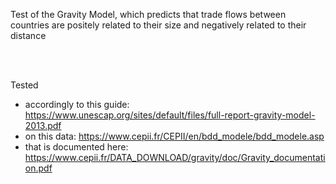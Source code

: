 
Test of the Gravity Model, which predicts that trade flows between countries are positely related to their size and negatively related to their distance

<br><br>

Tested
- accordingly to this guide: https://www.unescap.org/sites/default/files/full-report-gravity-model-2013.pdf
- on this data: https://www.cepii.fr/CEPII/en/bdd_modele/bdd_modele.asp
- that is documented here: https://www.cepii.fr/DATA_DOWNLOAD/gravity/doc/Gravity_documentation.pdf
